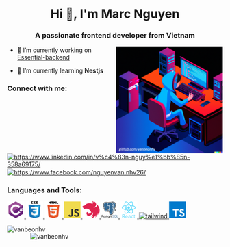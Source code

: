 <h1 align="center">Hi 👋, I'm Marc Nguyen</h1>
<h3 align="center">A passionate frontend developer from Vietnam</h3>
<img width="250" alt="coding "align="right"src="https://github.com/vanbeonhv/vanbeonhv/blob/main/Coding%20boy.png">

- 🔭 I’m currently working on [Essential-backend](https://github.com/Southern-Discoveries/essential-backend.git)

- 🌱 I’m currently learning **Nestjs**

<h3 align="left">Connect with me:</h3>

<p align="left">
<a href="https://linkedin.com/in/https://www.linkedin.com/in/v%c4%83n-nguy%e1%bb%85n-358a69175/" target="blank"><img align="center" src="https://raw.githubusercontent.com/rahuldkjain/github-profile-readme-generator/master/src/images/icons/Social/linked-in-alt.svg" alt="https://www.linkedin.com/in/v%c4%83n-nguy%e1%bb%85n-358a69175/" height="30" width="40" /></a>
<a href="https://fb.com/https://www.facebook.com/nguyenvan.nhv26/" target="blank"><img align="center" src="https://raw.githubusercontent.com/rahuldkjain/github-profile-readme-generator/master/src/images/icons/Social/facebook.svg" alt="https://www.facebook.com/nguyenvan.nhv26/" height="30" width="40" /></a>
</p>

<h3 align="left">Languages and Tools:</h3>
<p align="left"> <a href="https://www.w3schools.com/cs/" target="_blank" rel="noreferrer"> <img src="https://raw.githubusercontent.com/devicons/devicon/master/icons/csharp/csharp-original.svg" alt="csharp" width="40" height="40"/> </a> <a href="https://www.w3schools.com/css/" target="_blank" rel="noreferrer"> <img src="https://raw.githubusercontent.com/devicons/devicon/master/icons/css3/css3-original-wordmark.svg" alt="css3" width="40" height="40"/> </a> <a href="https://www.w3.org/html/" target="_blank" rel="noreferrer"> <img src="https://raw.githubusercontent.com/devicons/devicon/master/icons/html5/html5-original-wordmark.svg" alt="html5" width="40" height="40"/> </a> <a href="https://developer.mozilla.org/en-US/docs/Web/JavaScript" target="_blank" rel="noreferrer"> <img src="https://raw.githubusercontent.com/devicons/devicon/master/icons/javascript/javascript-original.svg" alt="javascript" width="40" height="40"/> </a> <a href="https://nestjs.com/" target="_blank" rel="noreferrer"> <img src="https://raw.githubusercontent.com/devicons/devicon/master/icons/nestjs/nestjs-plain.svg" alt="nestjs" width="40" height="40"/> </a> <a href="https://www.postgresql.org" target="_blank" rel="noreferrer"> <img src="https://raw.githubusercontent.com/devicons/devicon/master/icons/postgresql/postgresql-original-wordmark.svg" alt="postgresql" width="40" height="40"/> </a> <a href="https://reactjs.org/" target="_blank" rel="noreferrer"> <img src="https://raw.githubusercontent.com/devicons/devicon/master/icons/react/react-original-wordmark.svg" alt="react" width="40" height="40"/> </a> <a href="https://tailwindcss.com/" target="_blank" rel="noreferrer"> <img src="https://www.vectorlogo.zone/logos/tailwindcss/tailwindcss-icon.svg" alt="tailwind" width="40" height="40"/> </a> <a href="https://www.typescriptlang.org/" target="_blank" rel="noreferrer"> <img src="https://raw.githubusercontent.com/devicons/devicon/master/icons/typescript/typescript-original.svg" alt="typescript" width="40" height="40"/> </a> </p>

<p><img width="400" align="left" src="https://github-readme-stats.vercel.app/api/top-langs?username=vanbeonhv&show_icons=true&locale=en&layout=compact" alt="vanbeonhv" /></p>

<p>&nbsp;<img width="450" align="right" src="https://github-readme-stats.vercel.app/api?username=vanbeonhv&show_icons=true&locale=en" alt="vanbeonhv" /></p>
